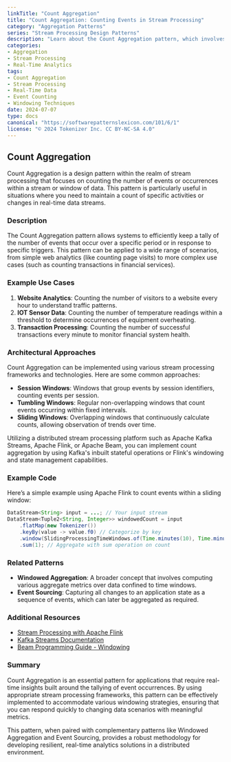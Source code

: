 ```yaml
---
linkTitle: "Count Aggregation"
title: "Count Aggregation: Counting Events in Stream Processing"
category: "Aggregation Patterns"
series: "Stream Processing Design Patterns"
description: "Learn about the Count Aggregation pattern, which involves counting the number of events or occurrences within a stream or window, such as counting the number of visitors to a website every hour."
categories:
- Aggregation
- Stream Processing
- Real-Time Analytics
tags:
- Count Aggregation
- Stream Processing
- Real-Time Data
- Event Counting
- Windowing Techniques
date: 2024-07-07
type: docs
canonical: "https://softwarepatternslexicon.com/101/6/1"
license: "© 2024 Tokenizer Inc. CC BY-NC-SA 4.0"
---
```


## Count Aggregation

Count Aggregation is a design pattern within the realm of stream processing that focuses on counting the number of events or occurrences within a stream or window of data. This pattern is particularly useful in situations where you need to maintain a count of specific activities or changes in real-time data streams.

### Description

The Count Aggregation pattern allows systems to efficiently keep a tally of the number of events that occur over a specific period or in response to specific triggers. This pattern can be applied to a wide range of scenarios, from simple web analytics (like counting page visits) to more complex use cases (such as counting transactions in financial services).

### Example Use Cases

1. **Website Analytics**: Counting the number of visitors to a website every hour to understand traffic patterns.
2. **IOT Sensor Data**: Counting the number of temperature readings within a threshold to determine occurrences of equipment overheating.
3. **Transaction Processing**: Counting the number of successful transactions every minute to monitor financial system health.

### Architectural Approaches

Count Aggregation can be implemented using various stream processing frameworks and technologies. Here are some common approaches:

- **Session Windows**: Windows that group events by session identifiers, counting events per session.
- **Tumbling Windows**: Regular non-overlapping windows that count events occurring within fixed intervals.
- **Sliding Windows**: Overlapping windows that continuously calculate counts, allowing observation of trends over time.
  
Utilizing a distributed stream processing platform such as Apache Kafka Streams, Apache Flink, or Apache Beam, you can implement count aggregation by using Kafka's inbuilt stateful operations or Flink's windowing and state management capabilities.

### Example Code

Here’s a simple example using Apache Flink to count events within a sliding window:

```java
DataStream<String> input = ...; // Your input stream
DataStream<Tuple2<String, Integer>> windowedCount = input
    .flatMap(new Tokenizer())
    .keyBy(value -> value.f0) // Categorize by key
    .window(SlidingProcessingTimeWindows.of(Time.minutes(10), Time.minutes(5)))
    .sum(1); // Aggregate with sum operation on count
```

### Related Patterns

- **Windowed Aggregation**: A broader concept that involves computing various aggregate metrics over data confined to time windows.
- **Event Sourcing**: Capturing all changes to an application state as a sequence of events, which can later be aggregated as required.

### Additional Resources

- [Stream Processing with Apache Flink](https://flink.apache.org)
- [Kafka Streams Documentation](https://kafka.apache.org/documentation/streams)
- [Beam Programming Guide - Windowing](https://beam.apache.org/documentation/programming-guide/#windowing)

### Summary

Count Aggregation is an essential pattern for applications that require real-time insights built around the tallying of event occurrences. By using appropriate stream processing frameworks, this pattern can be effectively implemented to accommodate various windowing strategies, ensuring that you can respond quickly to changing data scenarios with meaningful metrics.

This pattern, when paired with complementary patterns like Windowed Aggregation and Event Sourcing, provides a robust methodology for developing resilient, real-time analytics solutions in a distributed environment.
